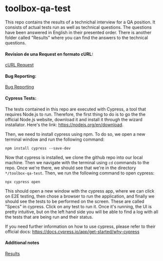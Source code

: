 # toolbox-qa-test

This repo contains the results of a technichal interview for a QA position. It consists of actual tests run as well as technical questions. The questions have been answered in English in their presented order. There is another folder called "Results" where you can find the answers to the technical questions.

#### Revision de una Request en formato cURL:

[cURL Request](./Results/curl-request.md)

#### Bug Reporting:

[Bug Reporting](./Results/bugreport.md)

#### Cypress Tests:

The tests contained in this repo are executed with Cypress, a tool that requires Node.js to run. Therefore, the first thing to do is to go the the official Node.js website, download it and install it through the wizard installator. Here's the link: <https://nodejs.org/en/download>.

Then, we need to install cypress using npm. To do so, we open a new terminal window and run the following command:

```npm install cypress --save-dev```

Now that cypress is installed, we clone the github repo into our local machine. Then we navigate with the terminal using ```cd``` commands to the repo. Once we're there, we should see that we're in the directory ```*/toolbox-qa-test```. Then, we run the following command to open cypress:

```npx cypress open```

This should open a new window with the cypress app, where we can click on E2E testing, then chose a browser to run the application, and finally we should see the tests to be performed on the screen. These are called "Specs" in cypress. Click on any test to run it. Once it's running, the UI is pretty intuitive, but on the left hand side you will be able to find a log with all the tests that are being run and their status.

If you need further information on how to use cypress, please refer to their official docs: <https://docs.cypress.io/app/get-started/why-cypress>

#### Additional notes

[Results](Results\results.md)
